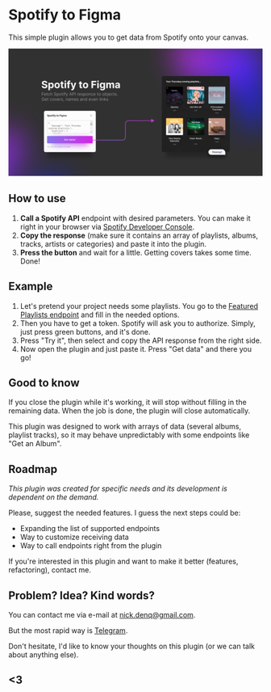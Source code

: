 # Spotify to Figma
This simple plugin allows you to get data from Spotify onto your canvas. 

![decorative](https://github.com/qurle/spotify-to-figma/blob/main/Cover.png?raw=true)

## **How to use**

1.  **Call a Spotify API** endpoint with desired parameters. You can make it right in your browser via [Spotify Developer Console](https://developer.spotify.com/console/).
2.  **Copy the response** (make sure it contains an array of playlists, albums, tracks, artists or categories) and paste it into the plugin.
3.  **Press the button** and wait for a little. Getting covers takes some time. Done!

## **Example**

1.  Let's pretend your project needs some playlists. You go to the [Featured Playlists endpoint](https://developer.spotify.com/console/get-featured-playlists) and fill in the needed options.
2.  Then you have to get a token. Spotify will ask you to authorize. Simply, just press green buttons, and it's done.
3.  Press "Try it", then select and copy the API response from the right side.
4.  Now open the plugin and just paste it. Press "Get data" and there you go!

## Good to know

If you close the plugin while it's working, it will stop without filling in the remaining data. When the job is done, the plugin will close automatically.

This plugin was designed to work with arrays of data (several albums, playlist tracks), so it may behave unpredictably with some endpoints like "Get an Album".

## Roadmap

_This plugin was created for specific needs and its development is dependent on the demand._

Please, suggest the needed features. I guess the next steps could be:

*   Expanding the list of supported endpoints
*   Way to customize receiving data
*   Way to call endpoints right from the plugin

If you're interested in this plugin and want to make it better (features, refactoring), contact me.

## Problem? Idea? Kind words?

You can contact me via e-mail at [nick.denq@gmail.com](mailto:nick.denq@gmail.com?subject=Spotify%20to%20Figma).

But the most rapid way is [Telegram](http://t.me/qurle).

Don't hesitate, I'd like to know your thoughts on this plugin (or we can talk about anything else).

## <3

</div>
